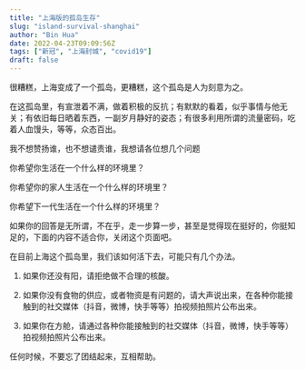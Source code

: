 ```yaml
---
title: "上海版的孤岛生存"
slug: "island-survival-shanghai"
author: "Bin Hua"
date: 2022-04-23T09:09:56Z
tags: ["新冠", "上海封城", "covid19"]
draft: false
---
```


很糟糕，上海变成了一个孤岛，更糟糕，这个孤岛是人为刻意为之。

在这孤岛里，有宣泄着不满，做着积极的反抗；有默默的看着，似乎事情与他无关；有依旧每日晒着东西，一副岁月静好的姿态；有很多利用所谓的流量密码，吃着人血馒头，等等，众态百出。

我不想赞扬谁，也不想谴责谁，我想请各位想几个问题

你希望你生活在一个什么样的环境里？

你希望你的家人生活在一个什么样的环境里？

你希望下一代生活在一个什么样的环境里？

如果你的回答是无所谓，不在乎，走一步算一步，甚至是觉得现在挺好的，你挺知足的，下面的内容不适合你，关闭这个页面吧。

在目前上海这个孤岛里，我们该如何活下去，可能只有几个办法。

1. 如果你还没有阳，请拒绝做不合理的核酸。

2. 如果你没有食物的供应，或者物资是有问题的，请大声说出来，在各种你能接触到的社交媒体（抖音，微博，快手等等）拍视频拍照片公布出来。

3. 如果你在方舱，请通过各种你能接触到的社交媒体（抖音，微博，快手等等）拍视频拍照片公布出来。

任何时候，不要忘了团结起来，互相帮助。